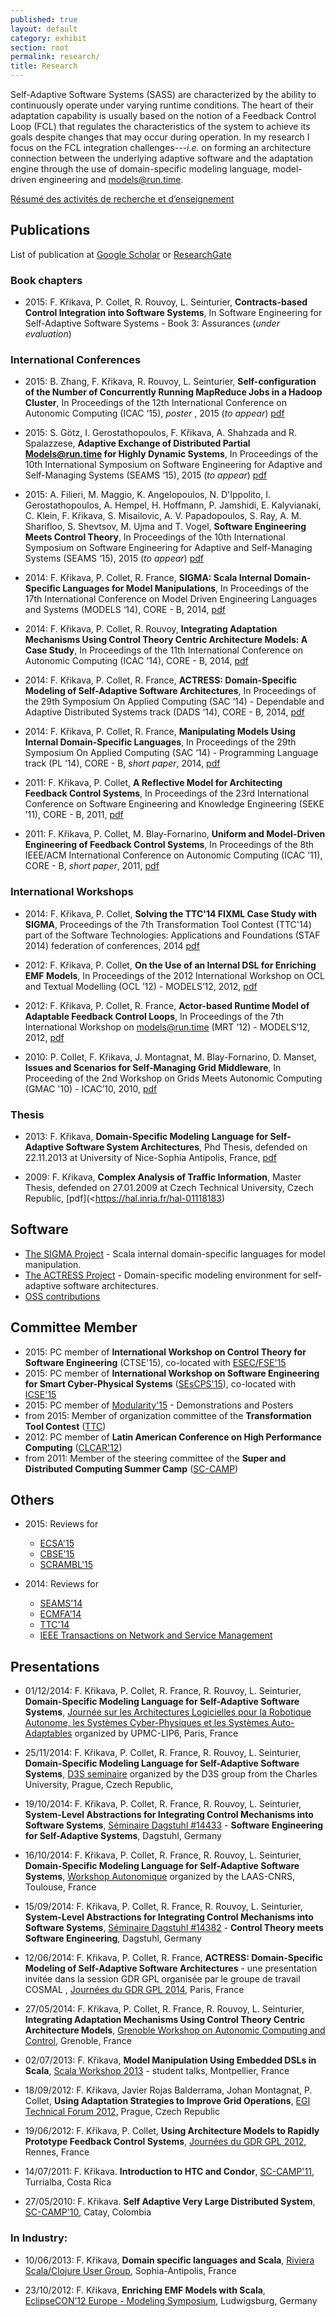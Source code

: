 ```yaml
---
published: true
layout: default
category: exhibit
section: root
permalink: research/
title: Research
---
```


Self-Adaptive Software Systems (SASS) are characterized by the ability to continuously operate under varying runtime conditions. The heart of their adaptation capability is usually based on the notion of a Feedback Control Loop (FCL) that regulates the characteristics of the system to achieve its goals despite changes that may occur during operation.
In my research I focus on the FCL integration challenges---_i.e._ on forming an architecture connection between the underlying adaptive software and the adaptation engine through the use of domain-specific modeling language, model-driven engineering and models@run.time.

[Résumé des activités de recherche et d’enseignement](https://docs.google.com/document/d/1q24t33l1YF0cWV6HwZFxOfRMOfkaDblWV99B8APVdvU/export?format=pdf)

## Publications

List of publication at [Google Scholar](http://scholar.google.co.kr/citations?hl=en&user=r__GmitIAAAAJ) or [ResearchGate](https://www.researchgate.net/profile/Filip__Krikava/publications/)

### Book chapters

- 2015: F. Křikava, P. Collet, R. Rouvoy, L. Seinturier, __Contracts-based Control Integration into Software Systems__, In Software Engineering for Self-Adaptive Software Systems - Book 3: Assurances (_under evaluation_)

### International Conferences

- 2015: B. Zhang, F. Křikava, R. Rouvoy, L. Seinturier, __Self-configuration of the Number of Concurrently Running MapReduce Jobs in a Hadoop Cluster__, In Proceedings of the 12th International Conference on Autonomic Computing (ICAC ‘15), _poster_ , 2015 (_to appear_) [pdf](https://hal.inria.fr/hal-01143157)

- 2015: S. Götz, I. Gerostathopoulos, F. Křikava, A. Shahzada and R. Spalazzese, __Adaptive Exchange of Distributed Partial Models@run.time for Highly Dynamic Systems__, In Proceedings of the 10th International Symposium on Software Engineering for Adaptive and Self-Managing Systems (SEAMS ‘15), 2015 (_to appear_) [pdf](https://hal.inria.fr/hal-01119490)

- 2015: A. Filieri, M. Maggio, K. Angelopoulos, N. D'Ippolito, I. Gerostathopoulos, A. Hempel, H. Hoffmann, P. Jamshidi, E. Kalyvianaki, C. Klein, F. Křikava, S. Misailovic, A. V. Papadopoulos, S. Ray, A. M. Sharifloo, S. Shevtsov, M. Ujma and T. Vogel, __Software Engineering Meets Control Theory__, In Proceedings of the 10th International Symposium on Software Engineering for Adaptive and Self-Managing Systems (SEAMS ‘15), 2015 (_to appear_) [pdf](https://hal.inria.fr/hal-01119461)

- 2014: F. Křikava, P. Collet, R. France, __SIGMA: Scala Internal Domain-Specific Languages for Model Manipulations__, In Proceedings of the 17th International Conference on Model Driven Engineering Languages and Systems (MODELS ‘14), CORE - B, 2014, [pdf](https://hal.inria.fr/hal-01010339)

- 2014: F. Křikava, P. Collet, R. Rouvoy, __Integrating Adaptation Mechanisms Using Control Theory Centric Architecture Models: A Case Study__, In Proceedings of the 11th International Conference on Autonomic Computing (ICAC ’14), CORE - B, 2014, [pdf](https://hal.inria.fr/hal-00991114)

- 2014: F. Křikava, P. Collet, R. France, __ACTRESS: Domain-Specific Modeling of Self-Adaptive Software Architectures__, In Proceedings of the 29th Symposium On Applied Computing (SAC ‘14) - Dependable and Adaptive Distributed Systems track (DADS ‘14), CORE - B, 2014, [pdf](https://hal.inria.fr/hal-00951798)

- 2014: F. Křikava, P. Collet, R. France, __Manipulating Models Using Internal Domain-Specific Languages__, In Proceedings of the 29th Symposium On Applied Computing (SAC ‘14) - Programming Language track (PL ‘14), CORE - B, _short paper_, 2014, [pdf](https://hal.inria.fr/hal-00951803)

- 2011: F. Křikava, P. Collet, __A Reflective Model for Architecting Feedback Control Systems__, In Proceedings of the 23rd International Conference on Software Engineering and Knowledge Engineering (SEKE ’11), CORE - B, 2011, [pdf](https://hal.inria.fr/hal-01117775)

- 2011: F. Křikava, P. Collet, M. Blay-Fornarino, __Uniform and Model-Driven Engineering of Feedback Control Systems__, In Proceedings of the 8th IEEE/ACM International Conference on Autonomic Computing (ICAC ’11), CORE - B, _short paper_, 2011, [pdf](https://hal.inria.fr/hal-01117776)

### International Workshops

- 2014: F. Křikava, P. Collet, __Solving the TTC'14 FIXML Case Study with SIGMA__, Proceedings of the 7th Transformation Tool Contest (TTC'14) part of the Software Technologies: Applications and Foundations (STAF 2014) federation of conferences, 2014 [pdf](https://hal.inria.fr/hal-01015149)

- 2012: F. Křikava, P. Collet, __On the Use of an Internal DSL for Enriching EMF Models__, In Proceedings of the 2012 International Workshop on OCL and Textual Modelling (OCL ’12) - MODELS’12, 2012, [pdf](https://hal.inria.fr/hal-01117778)

- 2012: F. Křikava, P. Collet, R. France, __Actor-based Runtime Model of Adaptable Feedback Control Loops__, In Proceedings of the 7th International Workshop on models@run.time (MRT ‘12) - MODELS’12, 2012, [pdf](https://hal.inria.fr/hal-01117779)

- 2010: P. Collet, F. Křikava, J. Montagnat, M. Blay-Fornarino, D. Manset, __Issues and Scenarios for Self-Managing Grid Middleware__, In Proceeding of the 2nd Workshop on Grids Meets Autonomic Computing (GMAC '10) - ICAC’10, 2010, [pdf](https://hal.inria.fr/hal-01117780)

### Thesis

- 2013: F. Křikava, __Domain-Specific Modeling Language for Self-Adaptive Software System Architectures__, Phd Thesis, defended on 22.11.2013 at University of Nice-Sophia Antipolis, France, [pdf](http://tel.archives-ouvertes.fr/docs/00/93/50/83/PDF/2013NICE4110.pdf)

- 2009: F. Křikava, __Complex Analysis of Traffic Information__, Master Thesis, defended on 27.01.2009 at Czech Technical University, Czech Republic, [pdf](<https://hal.inria.fr/hal-01118183)

## Software

* [The SIGMA Project](http://fikovnik.net/Sigma/) - Scala internal domain-specific languages for model manipulation.
* [The ACTRESS Project](http://fikovnik.net/Actress/) - Domain-specific modeling environment for self-adaptive software architectures.
* [OSS contributions](https://github.com/fikovnik) 

## Committee Member

* 2015: PC member of __International Workshop on Control Theory for Software Engineering__ (CTSE'15), co-located with [ESEC/FSE'15](http://esec-fse15.dei.polimi.it/)
* 2015: PC member of __International Workshop on Software Engineering for Smart Cyber-Physical Systems__ ([SEsCPS'15](http://d3s.mff.cuni.cz/conferences/sescps/)), co-located with [ICSE'15](http://2015.icse-conferences.org/)
* 2015: PC member of [Modularity'15](http://aosd.net/2015/DemosPosters) - Demonstrations and Posters
* from 2015: Member of organization committee of the __Transformation Tool Contest__ ([TTC](http://www.transformation-tool-contest.eu/))
* 2012: PC member of __Latin American Conference on High Performance Computing__ ([CLCAR'12](http://www.clcar.org/))
* from 2011: Member of the steering committee of the __Super and Distributed Computing Summer Camp__ ([SC-CAMP](http://www.sc-camp.org/))

## Others

* 2015: Reviews for 
  - [ECSA'15](http://ecsa-conference.org/2015/)
  - [CBSE'15](http://cbse-conferences.org/2015/)
  - [SCRAMBL'15](http://volga.usc.edu/scrambl/)
  
* 2014: Reviews for 
  - [SEAMS'14](http://seams2014.uni-paderborn.de/)
  - [ECMFA'14](http://ecmfa2014.lcc.uma.es/)
  - [TTC'14](http://www.transformation-tool-contest.eu/2014/)
  - [IEEE Transactions on Network and Service Management](http://ieeexplore.ieee.org/xpl/mostRecentIssue.jsp?punumber=4275028)

## Presentations

- 01/12/2014: F. Křikava, P. Collet, R. France, R. Rouvoy, L. Seinturier, __Domain-Specific Modeling Language for Self-Adaptive Software Systems__, [Journée sur les Architectures Logicielles pour la Robotique Autonome, les Systèmes Cyber-Physiques et les Systèmes Auto-Adaptables](http://www.lirmm.fr/gtcar/index.php/autres-workshop/workshop-cps-gdr-gpl-robotique) organized by UPMC-LIP6, Paris, France

- 25/11/2014: F. Křikava, P. Collet, R. France, R. Rouvoy, L. Seinturier, __Domain-Specific Modeling Language for Self-Adaptive Software Systems__, [D3S seminaire](http://d3s.mff.cuni.cz/research/seminar/) organized by the D3S group from the Charles University, Prague, Czech Republic,  

- 19/10/2014: F. Křikava, P. Collet, R. France, R. Rouvoy, L. Seinturier, __System-Level Abstractions for Integrating Control Mechanisms into Software Systems__, [Séminaire Dagstuhl #14433](http://www.dagstuhl.de/en/program/calendar/evhp/?semnr=14433) - __Software Engineering for Self-Adaptive Systems__, Dagstuhl, Germany

- 16/10/2014: F. Křikava, P. Collet, R. France, R. Rouvoy, L. Seinturier, __Domain-Specific Modeling Language for Self-Adaptive Software Systems__, [Workshop Autonomique](http://projects.laas.fr/autonomique/workshop__16__10__14__.html) organized by the LAAS-CNRS, Toulouse, France

- 15/09/2014: F. Křikava, P. Collet, R. France, R. Rouvoy, L. Seinturier, __System-Level Abstractions for Integrating Control Mechanisms into Software Systems__, [Séminaire Dagstuhl #14382](http://www.dagstuhl.de/en/program/calendar/evhp/?semnr=14382) - __Control Theory meets Software Engineering__, Dagstuhl, Germany 

- 12/06/2014: F. Křikava, P. Collet, R. France, __ACTRESS: Domain-Specific Modeling of Self-Adaptive Software Architectures__ - une presentation invitée dans la session GDR GPL organisée par le groupe de travail COSMAL , [Journées du GDR GPL 2014](http://gdr-gpl2014.cnam.fr/?page=programme), Paris, France

- 27/05/2014: F. Křikava, P. Collet, R. France, R. Rouvoy, L. Seinturier, __Integrating Adaptation Mechanisms Using Control Theory Centric Architecture Models__, [Grenoble Workshop on Autonomic Computing and Control](https://team.inria.fr/ctrl-a/members/eric-rutten/autoctrl/), Grenoble, France

- 02/07/2013: F. Křikava, __Model Manipulation Using Embedded DSLs in Scala__, [Scala Workshop 2013](http://lampwww.epfl.ch/~hmiller/scala2013/) - student talks, Montpellier, France 

- 18/09/2012: F. Křikava, Javier Rojas Balderrama, Johan Montagnat, P. Collet, __Using Adaptation Strategies to Improve Grid Operations__, [EGI Technical Forum 2012](http://gpl2012.irisa.fr/), Prague, Czech Republic

- 19/06/2012: F. Křikava, P. Collet, __Using Architecture Models to Rapidly Prototype Feedback Control Systems__, [Journées du GDR GPL 2012](http://tf2012.egi.eu/programme/), Rennes, France

- 14/07/2011: F. Křikava. __Introduction to HTC and Condor__, [SC-CAMP'11](http://www.sc-camp.org/2011/), Turrialba, Costa Rica

- 27/05/2010: F. Křikava. __Self Adaptive Very Large Distributed System__, [SC-CAMP'10](http://www.sc-camp.org/2010/), Catay, Colombia

### In Industry:

- 10/06/2013: F. Křikava, __Domain specific languages and Scala__, [Riviera Scala/Clojure User Group](http://www.slideshare.net/krikava/domain-specific-languages-and-scala), Sophia-Antipolis, France
 
- 23/10/2012: F. Křikava, __Enriching EMF Models with Scala__, [EclipseCON’12 Europe - Modeling Symposium](http://www.slideshare.net/krikava/enriching-emf-models-with-scala), Ludwigsburg, Germany